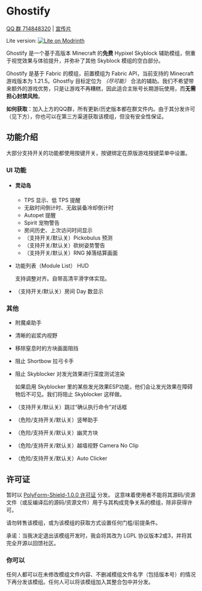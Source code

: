 
# Ghostify

[QQ 群 714848320](https://qm.qq.com/q/g1bWuusous) | [宣传片](https://www.bilibili.com/video/BV16p7QzgEgB)

Lite version: [![Lite on Modrinth](https://img.shields.io/modrinth/dt/ghostify-lite?style=for-the-badge&label=Modrinth&color=darkgreen&labelColor=black&logo=modrinth)](https://modrinth.com/mod/ghostify-lite)

Ghostify 是一个基于高版本 Minecraft 的**免费** Hypixel Skyblock 辅助模组，侧重于视觉效果与体验提升，并弥补了其他 Skyblock 模组的空白部分。

Ghostify 是基于 Fabric 的模组，前置模组为 Fabric API，当前支持的 Minecraft 游戏版本为 1.21.5。Ghostfiy 目标定位为 *（尽可能）* 合法的辅助。我们不希望带来额外的游戏优势，只是让游戏不再糟糕，因此适合主账号长期游玩使用，而**无需担心封禁风险**。

**如何获取**：加入上方的QQ群，所有更新/历史版本都在群文件内。由于其分发许可（见下方），你也可以在第三方渠道获取该模组，但没有安全性保证。

## 功能介绍

大部分支持开关的功能都使用按键开关，按键绑定在原版游戏按键菜单中设置。

### UI 功能

- #### 灵动岛
  
  - TPS 显示、低 TPS 提醒
  - 无敌时间倒计时、无敌装备冷却倒计时
  - Autopet 提醒
  - Spirit 宠物警告
  - 房间历史、上次访问时间显示
  - （支持开关/默认关）Pickobulus 预测
  - （支持开关/默认关）砍树姿势警告
  - （支持开关/默认关）RNG 掉落结算画面

- 功能列表（Module List） HUD

  支持调整对齐。自带高清平滑字体实现。

- （支持开关/默认关）房间 Day 数显示

### 其他

- 附魔桌助手
- 清晰的岩浆内视野
- 移除窒息时的方块画面阻挡
- 阻止 Shortbow 拉弓卡手
- 阻止 Skyblocker 对发光效果进行深度测试渲染

  如果启用 Skyblocker 里的某些发光效果ESP功能，他们会让发光效果在障碍物后不可见。我们将阻止 Skyblocker 这样做。
- （支持开关/默认关）跳过“确认执行命令”对话框
- （危险/支持开关/默认关）竖琴助手
- （危险/支持开关/默认关）幽灵方块
- （危险/支持开关/默认关）越墙视野 Camera No Clip
- （危险/支持开关/默认关）Auto Clicker

## 许可证

暂时以 [PolyForm-Shield-1.0.0 许可证](https://polyformproject.org/licenses/shield/1.0.0/) 分发。
这意味着使用者不能将其源码/资源文件（或反编译后的源码/资源文件）用于与其构成竞争关系的模组，除非获得许可。

请勿转售该模组，或为该模组的获取方式设置任何门槛/前提条件。

承诺：当我决定退出该模组开发时，我会将其改为 LGPL 协议版本2或3，并将其完全开源以回馈社区。

### 你可以

任何人都可以在未修改模组文件内容、不删减模组文件名字（包括版本号）的情况下再分发该模组。任何人可以将该模组加入其整合包中并分发。

